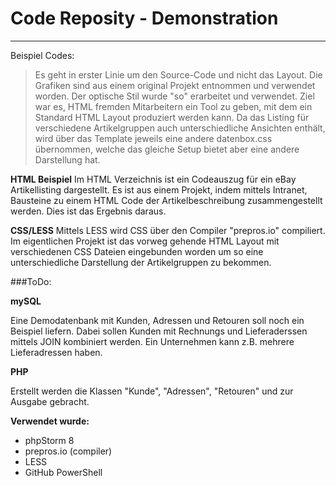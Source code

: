 # Code Reposity - Demonstration
---
Beispiel Codes:
> Es geht in erster Linie um den Source-Code und nicht das Layout. Die Grafiken sind aus einem original Projekt entnommen und verwendet worden. Der optische Stil wurde "so" erarbeitet und verwendet. Ziel war es, HTML fremden Mitarbeitern ein Tool zu geben, mit dem ein Standard HTML Layout produziert werden kann. Da das Listing für verschiedene Artikelgruppen auch unterschiedliche Ansichten enthält, wird über das Template jeweils eine andere datenbox.css übernommen, welche das gleiche Setup bietet aber eine andere Darstellung hat.

**HTML Beispiel**
Im HTML Verzeichnis ist ein Codeauszug für ein eBay Artikellisting dargestellt. Es ist aus einem Projekt,
indem mittels Intranet, Bausteine zu einem HTML Code der Artikelbeschreibung zusammengestellt werden.
Dies ist das Ergebnis daraus.

**CSS/LESS**
Mittels LESS wird CSS über den Compiler "prepros.io" compiliert. Im eigentlichen Projekt ist das vorweg gehende HTML Layout
mit verschiedenen CSS Dateien eingebunden worden um so eine unterschiedliche Darstellung der Artikelgruppen zu bekommen.

###ToDo:

**mySQL**

Eine Demodatenbank mit Kunden, Adressen und Retouren soll noch ein Beispiel liefern. Dabei sollen Kunden mit
Rechnungs und Lieferaderssen mittels JOIN kombiniert werden. Ein Unternehmen kann z.B. mehrere Lieferadressen haben.

**PHP**

Erstellt werden die Klassen "Kunde", "Adressen", "Retouren" und zur Ausgabe gebracht.


**Verwendet wurde:**
* phpStorm 8
* prepros.io (compiler)
* LESS
* GitHub PowerShell